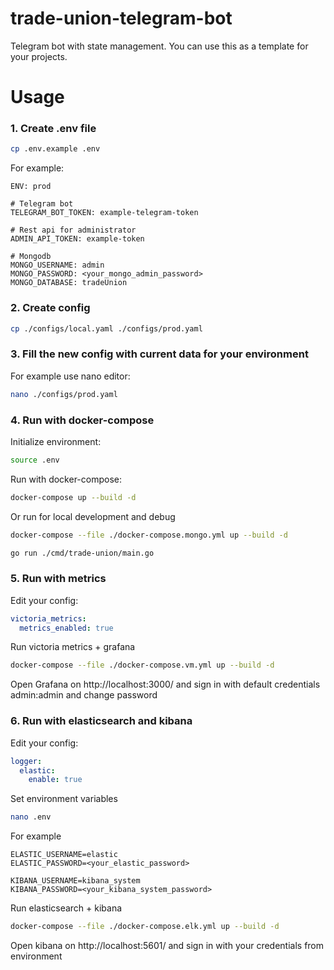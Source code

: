 # trade-union-telegram-bot

Telegram bot with state management. You can use this as a template for your projects.

# Usage
### 1. Create .env file
```bash
cp .env.example .env
```
For example:
```dotenv
ENV: prod

# Telegram bot
TELEGRAM_BOT_TOKEN: example-telegram-token

# Rest api for administrator
ADMIN_API_TOKEN: example-token

# Mongodb
MONGO_USERNAME: admin
MONGO_PASSWORD: <your_mongo_admin_password>
MONGO_DATABASE: tradeUnion
```

### 2. Create config
```bash
cp ./configs/local.yaml ./configs/prod.yaml
```

### 3. Fill the new config with current data for your environment
For example use nano editor:
```bash
nano ./configs/prod.yaml
```

### 4. Run with docker-compose
Initialize environment:
```bash
source .env
```

Run with docker-compose:
```bash
docker-compose up --build -d
```

Or run for local development and debug
```bash
docker-compose --file ./docker-compose.mongo.yml up --build -d
```
```bash
go run ./cmd/trade-union/main.go
```

### 5. Run with metrics
Edit your config:
```yaml
victoria_metrics:
  metrics_enabled: true
```
Run victoria metrics + grafana
```bash
docker-compose --file ./docker-compose.vm.yml up --build -d
```
Open Grafana on http://localhost:3000/ and sign in with default credentials admin:admin and change password

### 6. Run with elasticsearch and kibana
Edit your config:
```yaml
logger:
  elastic:
    enable: true
```
Set environment variables
```bash
nano .env
```
For example
```dotenv
ELASTIC_USERNAME=elastic
ELASTIC_PASSWORD=<your_elastic_password>

KIBANA_USERNAME=kibana_system
KIBANA_PASSWORD=<your_kibana_system_password>
```

Run elasticsearch + kibana
```bash
docker-compose --file ./docker-compose.elk.yml up --build -d
```

Open kibana on http://localhost:5601/ and sign in with your credentials from environment